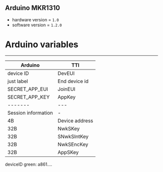 ## Arduino MKR1310
* hardware version = `1.0`
* software version = `1.2.0`
# Arduino variables

------
|Arduino|TTI|
|-------|---|
| device ID | DevEUI |
| just label |End device id|
| SECRET_APP_EUI|JoinEUI|
|SECRET_APP_KEY|AppKey|
|-------|---|
|Session information|-|
| 4B |Device address|
| 32B |NwkSKey|
| 32B |SNwkSIntKey|
| 32B |NwkSEncKey|
| 32B |AppSKey|


deviceID green: a861....

